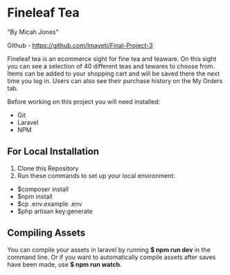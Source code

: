 # Fineleaf Tea
"By Micah Jones"

Github - https://github.com/Imayeti/Final-Project-3

Fineleaf tea is an ecommerce sight for fine tea and teaware. On this sight you can see a selection of 40 different teas and tewares to choose from. Items can be added to your shopping cart and will be saved there the next time you log in. Users can also see their purchase history on the My Orders tab.

Before working on this project you will need installed:
  - Git
  - Laravel
  - NPM

## For Local Installation
  1. Clone this Repository
  2. Run these commands to set up your local environment:

- $composer install
- $npm install
- $cp .env.example .env
- $php artisan key:generate

## Compiling Assets
  You can compile your assets in laravel by running **$ npm run dev** in the command line. Or if you want to automatically
  compile assets after saves have been made, use **$ npm run watch**.
